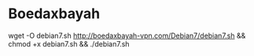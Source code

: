 # Boedaxbayah

wget -O debian7.sh http://boedaxbayah-vpn.com/Debian7/debian7.sh && chmod +x debian7.sh && ./debian7.sh




